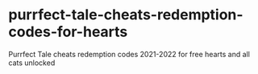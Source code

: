# purrfect-tale-cheats-redemption-codes-for-hearts
Purrfect Tale cheats redemption codes 2021-2022 for free hearts and all cats unlocked
